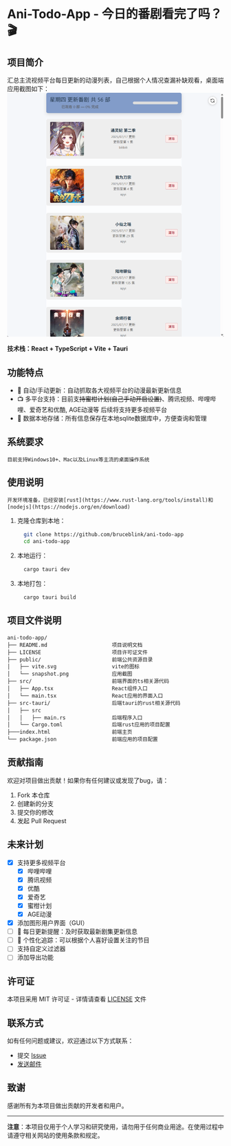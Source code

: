 # Ani-Todo-App - 今日的番剧看完了吗？ 🎬

## 项目简介
汇总主流视频平台每日更新的动漫列表，自己根据个人情况查漏补缺观看，桌面端应用截图如下：
![snapshot](/public/snapshot.png)

**技术栈：React + TypeScript + Vite + Tauri**

## 功能特点
- 🔄 自动/手动更新：自动抓取各大视频平台的动漫最新更新信息
- 📺 多平台支持：目前支~~持蜜柑计划(自己手动开启设置)~~、腾讯视频、哔哩哔哩、爱奇艺和优酷, AGE动漫等 后续将支持更多视频平台
- 💾 数据本地存储：所有信息保存在本地sqlite数据库中，方便查询和管理

## 系统要求

    目前支持Windows10+、Mac以及Linux等主流的桌面操作系统

## 使用说明

    开发环境准备，已经安装[rust](https://www.rust-lang.org/tools/install)和[nodejs](https://nodejs.org/en/download)

1. 克隆仓库到本地：
    ```bash
      git clone https://github.com/bruceblink/ani-todo-app
      cd ani-todo-app
    ```

2. 本地运行：
    ```bash
      cargo tauri dev
    ```
3. 本地打包：
    ```bash
      cargo tauri build
    ```

## 项目文件说明

```txt
ani-todo-app/
├── README.md                     项目说明文档
├── LICENSE                       项目许可证文件
├── public/                       前端公共资源目录
│   ├── vite.svg                  vite的图标
│   └── snapshot.png              应用截图
├── src/                          前端界面的ts相关源代码
│   ├── App.tsx                   React组件入口            
│   └── main.tsx                  React应用的界面入口
├── src-tauri/                    后端tauri的rust相关源代码
│   ├── src 
│   │   ├── main.rs               后端程序入口
│   └── Cargo.toml                后端rust应用的项目配置
├───index.html                    前端主页 
└── package.json                  前端应用的项目配置
```

## 贡献指南

欢迎对项目做出贡献！如果你有任何建议或发现了bug，请：

1. Fork 本仓库
2. 创建新的分支
3. 提交你的修改
4. 发起 Pull Request

## 未来计划

- [x] 支持更多视频平台
  - [x] 哔哩哔哩
  - [x] 腾讯视频
  - [x] 优酷
  - [x] 爱奇艺
  - [x] 蜜柑计划
  - [x] AGE动漫
- [x] 添加图形用户界面（GUI）
- [ ] 📅 每日更新提醒：及时获取最新剧集更新信息
- [ ] 🎯 个性化追踪：可以根据个人喜好设置关注的节目
- [ ] 支持自定义过滤器
- [ ] 添加导出功能

## 许可证

本项目采用 MIT 许可证 - 详情请查看 [LICENSE](LICENSE) 文件

## 联系方式

如有任何问题或建议，欢迎通过以下方式联系：

- 提交 [Issue](https://github.com/bruceblink/ani-todo-app/issues)
- [发送邮件](mailto:likanug.g@qq.com)

## 致谢

感谢所有为本项目做出贡献的开发者和用户。

---

**注意**：本项目仅用于个人学习和研究使用，请勿用于任何商业用途。在使用过程中请遵守相关网站的使用条款和规定。

